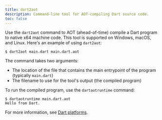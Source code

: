 ```yaml
---
title: dart2aot
description: Command-line tool for AOT-compiling Dart source code.
toc: false
---
```


Use the `dart2aot` command to AOT (ahead-of-time) compile a Dart program to
native x64 machine code. This tool is supported on Windows, macOS, and Linux.
Here's an example of using `dart2aot`:

```terminal
$ dart2aot main.dart main.dart.aot
```

The command takes two arguments:

* The location of the file that contains the main entrypoint of the program (typically `main.dart`)
* The filename to use for the tool's output (the compiled program)

To run the compiled program, use the `dartaotruntime` command:

```terminal
$ dartaotruntime main.dart.aot
Hello from Dart.
```

For more information, see [Dart platforms](/platforms).
